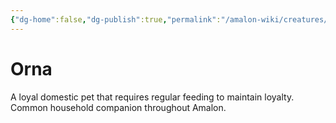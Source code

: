 ```yaml
---
{"dg-home":false,"dg-publish":true,"permalink":"/amalon-wiki/creatures/orna/","dgPassFrontmatter":true,"noteIcon":""}
---
```



# Orna

A loyal domestic pet that requires regular feeding to maintain loyalty. Common household companion throughout Amalon.
